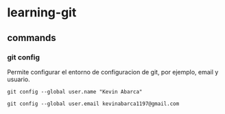 # learning-git

## commands

### git config

Permite configurar el entorno de configuracion de git, por ejemplo, email y usuario.

```git config --global user.name "Kevin Abarca"```

```git config --global user.email kevinabarca1197@gmail.com```



